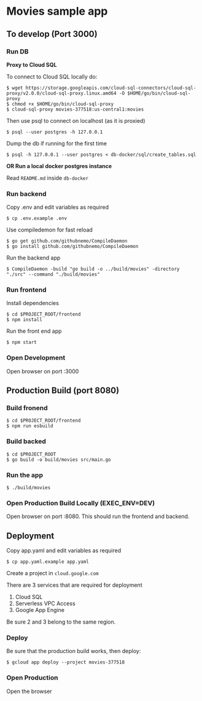 # Movies sample app

## To develop (Port 3000)

### Run DB

**Proxy to Cloud SQL**

To connect to Cloud SQL locally do:

```
$ wget https://storage.googleapis.com/cloud-sql-connectors/cloud-sql-proxy/v2.0.0/cloud-sql-proxy.linux.amd64 -O $HOME/go/bin/cloud-sql-proxy
$ chmod +x $HOME/go/bin/cloud-sql-proxy
$ cloud-sql-proxy movies-377518:us-central1:movies
```

Then use psql to connect on localhost (as it is proxied)

```
$ psql --user postgres -h 127.0.0.1
```

Dump the db if running for the first time

```
$ psql -h 127.0.0.1 --user postgres < db-docker/sql/create_tables.sql
```

**OR Run a local docker postgres instance**

Read `README.md` inside `db-docker`

### Run backend

Copy .env and edit variables as required

```
$ cp .env.example .env
```

Use compiledemon for fast reload

```
$ go get github.com/githubnemo/CompileDaemon
$ go install github.com/githubnemo/CompileDaemon
```

Run the backend app

```
$ CompileDaemon -build "go build -o ../build/movies" -directory "./src" --command "./build/movies"
```

### Run frontend

Install dependencies

```
$ cd $PROJECT_ROOT/frontend
$ npm install
```

Run the front end app

```
$ npm start
```

### Open Development

Open browser on port :3000

## Production Build (port 8080)

### Build fronend

```
$ cd $PROJECT_ROOT/frontend
$ npm run esbuild
```

### Build backed

```
$ cd $PROJECT_ROOT
$ go build -o build/movies src/main.go
```

### Run the app

```
$ ./build/movies
```

### Open Production Build Locally (EXEC_ENV=DEV)

Open browser on port :8080. This should run the frontend and backend.

## Deployment

Copy app.yaml and edit variables as required

```
$ cp app.yaml.example app.yaml
```

Create a project in `cloud.google.com`

There are 3 services that are required for deployment

1. Cloud SQL
2. Serverless VPC Access
3. Google App Engine

Be sure 2 and 3 belong to the same region.

### Deploy

Be sure that the production build works, then deploy:

```
$ gcloud app deploy --project movies-377518
```

### Open Production

Open the browser
